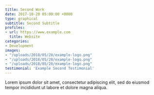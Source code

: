 ```yaml
---
title: Second Work
date: 2017-10-20 05:00:00 +0000
type: graphical
subtitle: Second Subtitle
profiles:
- url: https://www.example.com
  title: Website
categories:
- Development
images:
- "/uploads/2018/05/20/example-logo.png"
- "/uploads/2018/05/20/example-logo.png"
- "/uploads/2018/05/20/example-logo.png"
testimonial: 'Example Second Testimonial'
---
```


Lorem ipsum dolor sit amet, consectetur adipiscing elit, sed do eiusmod tempor incididunt ut labore et dolore magna aliqua.
